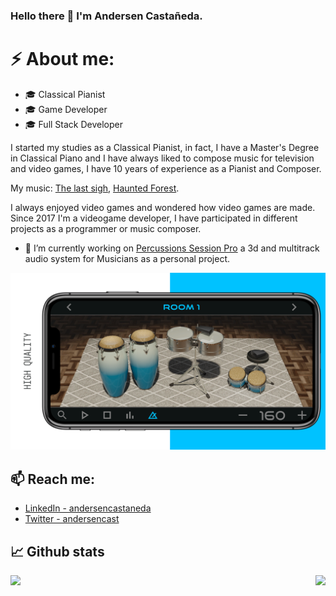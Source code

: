 ### Hello there 👋 I'm Andersen Castañeda.

# ⚡ About me:
 - 🎓 Classical Pianist
 - 🎓 Game Developer
 - 🎓 Full Stack Developer
 
I started my studies as a Classical Pianist, in fact, I have a Master's Degree in Classical Piano and I have always liked to compose music for television and video games, I have 10 years of experience as a Pianist and Composer.

My music: [The last sigh](https://soundcloud.com/andersencastaneda/the-last-sigh), [Haunted Forest](https://soundcloud.com/andersencastaneda/forest).

I always enjoyed video games and wondered how video games are made. Since 2017 I'm a videogame developer, I have participated in different projects as a programmer or music composer.

- 🔭 I’m currently working on [Percussions Session Pro](https://apps.apple.com/app/percussions-session/id1444056539) a 3d and multitrack audio system for Musicians as a personal project.
<img src="https://github.com/AndersenCastaneda/AndersenCastaneda/blob/master/percussions_session_pro.png" width="950px">

## 📫 Reach me:
  * [LinkedIn - andersencastaneda](https://www.linkedin.com/in/andersencastaneda/)
  * [Twitter - andersencast](https://twitter.com/andersencast)

## 📈 Github stats
<img align='right' src="https://github-readme-stats.vercel.app/api/top-langs/?username=AndersenCastaneda">
<img src="https://github-readme-stats.vercel.app/api?username=AndersenCastaneda&show_icons=true&hide_title=true">
